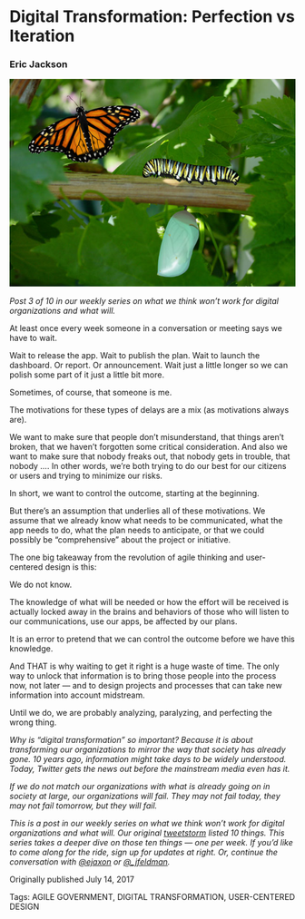 # Digital Transformation: Perfection vs Iteration
### Eric Jackson


![Source: Flickr.com, Richard Crook. Used via CC license.](../assets/butterflies.jpg "Source: Flickr.com, Richard Crook. Used via CC license.")


*Post 3 of 10 in our weekly series on what we think won’t work for digital organizations and what will.*

At least once every week someone in a conversation or meeting says we have to wait.

Wait to release the app. Wait to publish the plan. Wait to launch the dashboard. Or report. Or announcement. Wait just a little longer so we can polish some part of it just a little bit more.

Sometimes, of course, that someone is me.

The motivations for these types of delays are a mix (as motivations always are).

We want to make sure that people don’t misunderstand, that things aren’t broken, that we haven’t forgotten some critical consideration. And also we want to make sure that nobody freaks out, that nobody gets in trouble, that nobody …. In other words, we’re both trying to do our best for our citizens or users and trying to minimize our risks.

In short, we want to control the outcome, starting at the beginning.

But there’s an assumption that underlies all of these motivations. We assume that we already know what needs to be communicated, what the app needs to do, what the plan needs to anticipate, or that we could possibly be “comprehensive” about the project or initiative.

The one big takeaway from the revolution of agile thinking and user-centered design is this:

We do not know.

The knowledge of what will be needed or how the effort will be received is actually locked away in the brains and behaviors of those who will listen to our communications, use our apps, be affected by our plans.

It is an error to pretend that we can control the outcome before we have this knowledge.

And THAT is why waiting to get it right is a huge waste of time. The only way to unlock that information is to bring those people into the process now, not later — and to design projects and processes that can take new information into account midstream.

Until we do, we are probably analyzing, paralyzing, and perfecting the wrong thing.


*Why is “digital transformation” so important? Because it is about transforming our organizations to mirror the way that society has already gone. 10 years ago, information might take days to be widely understood. Today,  Twitter gets the news out before the mainstream media even has it.*

*If we do not match our organizations with what is already going on in society at large, our organizations will fail. They may not fail today, they may not fail tomorrow, but they will fail.*

*This is a post in our weekly series on what we think won’t work for digital organizations and what will. Our original [tweetstorm](https://twitter.com/i/moments/878268741989130240?utm_content=buffer21152&utm_medium=social&utm_source=twitter.com&utm_campaign=buffer) listed 10 things. This series takes a deeper dive on those ten things — one per week. If you’d like to come along for the ride, sign up for updates at right. Or, continue the conversation with [@ejaxon](https://twitter.com/ejaxon) or [@_jfeldman](http://twitter.com/_jfeldman).*


Originally published July 14, 2017

Tags: AGILE GOVERNMENT, DIGITAL TRANSFORMATION, USER-CENTERED DESIGN
